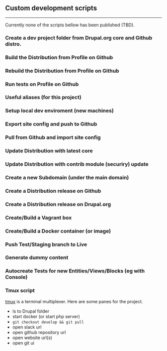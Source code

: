 ## Custom development scripts
------------------------------

Currently none of the scripts bellow has been published (TBD).


### Create a dev project folder from Drupal.org core and Github distro.

### Build the Distribution from Profile on Github

### Rebuild the Distribution from Profile on Github

### Run tests on Profile on Github

### Useful aliases (for this project)

### Setup local dev enviroment (new machines)

### Export site config and push to Github

### Pull from Github and import site config

### Update Distribution with latest core

### Update Distribution with contrib module (securiry) update

### Create a new Subdomain (under the main domain)

### Create a Distribution release on Github

### Create a Distribution release on Drupal.org

### Create/Build a Vagrant box

### Create/Build a Docker container (or image)

### Push Test/Staging branch to Live

### Generate dummy content

### Autocreate Tests for new Entities/Views/Blocks (eg with Console)

### Tmux script

[tmux](https://tmux.github.io/) is a terminal multiplexer. Here are some panes for the project.

  - ls to Drupal folder
  - start docker (or start php server)
  - ```git checkout develop && git pull```
  - open slack url
  - open github repository url
  - open website url(s)
  - open git ui
